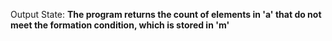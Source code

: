 Output State: **The program returns the count of elements in 'a' that do not meet the formation condition, which is stored in 'm'**
